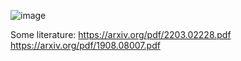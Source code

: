 ![image](https://github.com/Freya-Ebba-Christ/TSP_Algorithms/assets/57752514/c91f68cc-884d-4102-85a8-67851ff5dbee)


Some literature:
https://arxiv.org/pdf/2203.02228.pdf
https://arxiv.org/pdf/1908.08007.pdf
